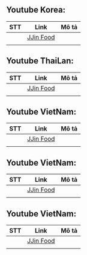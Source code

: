 ## Youtube Korea:
|    STT   |                Link                                              |            Mô tả                             |
|---------:|------------------------------------------------------------------|----------------------------------------------|  
|          | [JJin Food](https://www.youtube.com/@jjinfood)|                  |                                              |
|          |                                                                  |                                              | 


## Youtube ThaiLan:
|    STT   |                Link                                              |            Mô tả                             |
|---------:|------------------------------------------------------------------|----------------------------------------------|  
|          | [JJin Food](https://www.youtube.com/@jjinfood)|                  |                                              |
|          |                                                                  |                                              | 


## Youtube VietNam:
|    STT   |                Link                                              |            Mô tả                             |
|---------:|------------------------------------------------------------------|----------------------------------------------|  
|          | [JJin Food](https://www.youtube.com/@jjinfood)|                  |                                              |
|          |                                                                  |                                              | 


## Youtube VietNam:
|    STT   |                Link                                              |            Mô tả                             |
|---------:|------------------------------------------------------------------|----------------------------------------------|  
|          | [JJin Food](https://www.youtube.com/@jjinfood)|                  |                                              |
|          |                                                                  |                                              | 


## Youtube VietNam:
|    STT   |                Link                                              |            Mô tả                             |
|---------:|------------------------------------------------------------------|----------------------------------------------|  
|          | [JJin Food](https://www.youtube.com/@jjinfood)|                  |                                              |
|          |                                                                  |                                              | 

